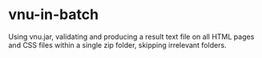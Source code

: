 # vnu-in-batch
Using vnu.jar, validating and producing a result text file on all HTML pages and CSS files within a single zip folder, skipping irrelevant folders.

